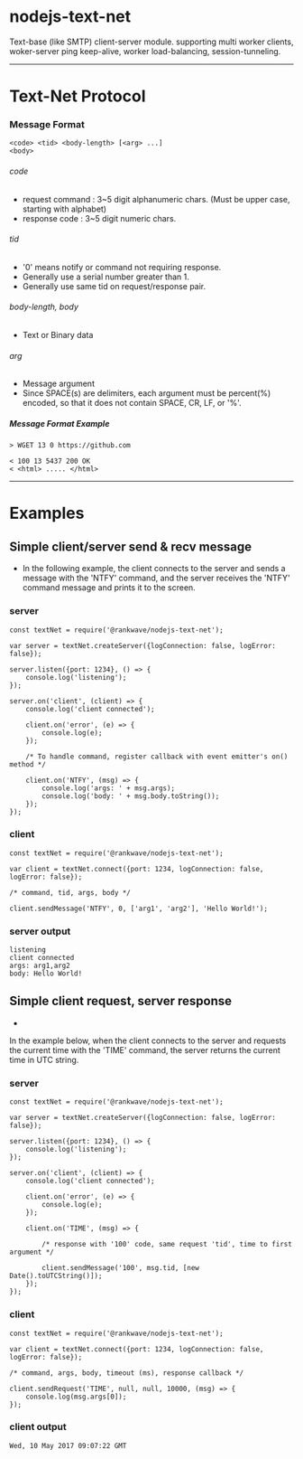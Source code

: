 # nodejs-text-net

Text-base (like SMTP) client-server module. supporting multi worker clients, woker-server ping keep-alive, worker load-balancing, session-tunneling.

-----

# Text-Net Protocol

### Message Format

	<code> <tid> <body-length> [<arg> ...]
	<body>
	
###### code

* request command : 3~5 digit alphanumeric chars. (Must be upper case, starting with alphabet) 
* response code : 3~5 digit numeric chars.

###### tid

* '0' means notify or command not requiring response.
* Generally use a serial number greater than 1.
* Generally use same tid on request/response pair. 

###### body-length, body

* Text or Binary data

###### arg

* Message argument
* Since SPACE(s) are delimiters, each argument must be percent(%) encoded, so that it does not contain SPACE, CR, LF, or '%'.

##### Message Format Example
	> WGET 13 0 https://github.com
	
	< 100 13 5437 200 OK
	< <html> ..... </html>

-----
# Examples

## Simple client/server send & recv message

* In the following example, the client connects to the server and sends a message with the 'NTFY' command, and the server receives the 'NTFY' command message and prints it to the screen.

### server

```
const textNet = require('@rankwave/nodejs-text-net');

var server = textNet.createServer({logConnection: false, logError: false});

server.listen({port: 1234}, () => {
	console.log('listening');
});

server.on('client', (client) => {
	console.log('client connected');
	
	client.on('error', (e) => {
		console.log(e);
	});
	
	/* To handle command, register callback with event emitter's on() method */
	
	client.on('NTFY', (msg) => {
		console.log('args: ' + msg.args);
		console.log('body: ' + msg.body.toString());
	});
});
```

### client

```
const textNet = require('@rankwave/nodejs-text-net');

var client = textNet.connect({port: 1234, logConnection: false, logError: false});

/* command, tid, args, body */

client.sendMessage('NTFY', 0, ['arg1', 'arg2'], 'Hello World!');
```

### server output

```
listening
client connected
args: arg1,arg2
body: Hello World!
```

## Simple client request, server response

* 
In the example below, when the client connects to the server and requests the current time with the 'TIME' command, the server returns the current time in UTC string.

### server

```
const textNet = require('@rankwave/nodejs-text-net');

var server = textNet.createServer({logConnection: false, logError: false});

server.listen({port: 1234}, () => {
	console.log('listening');
});

server.on('client', (client) => {
	console.log('client connected');
	
	client.on('error', (e) => {
		console.log(e);
	});
	
	client.on('TIME', (msg) => {
	
		/* response with '100' code, same request 'tid', time to first argument */
		
		client.sendMessage('100', msg.tid, [new Date().toUTCString()]);
	});
});
```

### client

```
const textNet = require('@rankwave/nodejs-text-net');

var client = textNet.connect({port: 1234, logConnection: false, logError: false});

/* command, args, body, timeout (ms), response callback */

client.sendRequest('TIME', null, null, 10000, (msg) => {
	console.log(msg.args[0]);
});
```

### client output

```
Wed, 10 May 2017 09:07:22 GMT
```